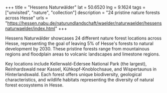+++
title = "Hessens Naturwälder"
lat = 50.6520
lng = 9.1624
tags = ["unvisited", "nature", "collection"]
description = "24 pristine nature forests across Hesse"
urls = "https://hessen.nabu.de/naturundlandschaft/waelder/naturwaelder/hessensnaturwaelder/index.html"
+++

Hessens Naturwälder showcases 24 different nature forest locations across Hesse, representing the goal of leaving 5% of Hesse's forests to natural development by 2030. These pristine forests range from mountainous regions and floodplain areas to volcanic landscapes and limestone regions.

Key locations include Kellerwald-Edersee National Park (the largest), Reinhardswald near Kassel, Kühkopf-Knoblochsaue, and Wispertaunus in Hinterlandswald. Each forest offers unique biodiversity, geological characteristics, and wildlife habitats representing the diversity of natural forest ecosystems in Hesse.